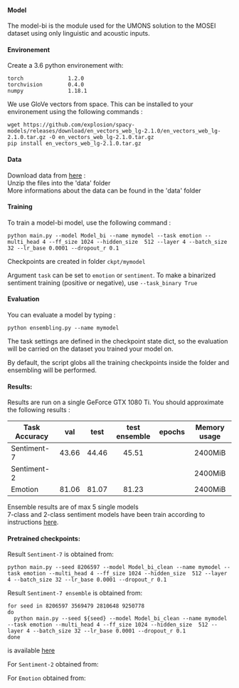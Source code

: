 #### Model

The model-bi is the module used for the UMONS solution to the MOSEI dataset using only linguistic and acoustic inputs.

#### Environement

Create a 3.6 python environement with:
```
torch              1.2.0    
torchvision        0.4.0   
numpy              1.18.1    
```

We use GloVe vectors from space. This can be installed to your environement using the following commands :
```
wget https://github.com/explosion/spacy-models/releases/download/en_vectors_web_lg-2.1.0/en_vectors_web_lg-2.1.0.tar.gz -O en_vectors_web_lg-2.1.0.tar.gz
pip install en_vectors_web_lg-2.1.0.tar.gz
```
#### Data

Download data from [here](https://drive.google.com/uc?id=130P2EJPKL_9bpjoXpYAAIgqVi62rHxVC&export=download) : <br/>
Unzip the files into the 'data' folder<br/>
More informations about the data can be found in the 'data' folder<br/>

#### Training

To train a model-bi model, use the following command :

```
python main.py --model Model_bi --name mymodel --task emotion --multi_head 4 --ff_size 1024 --hidden_size  512 --layer 4 --batch_size 32 --lr_base 0.0001 --dropout_r 0.1
```
Checkpoints are created in folder `ckpt/mymodel`

Argument `task` can be set to `emotion` or `sentiment`. To make a binarized sentiment training (positive or negative), use `--task_binary True`

#### Evaluation 

You can evaluate a model by typing : 
```
python ensembling.py --name mymodel
```
The task settings are defined in the checkpoint state dict, so the evaluation will be carried on the dataset you trained your model on.

By default, the script globs all the training checkpoints inside the folder and ensembling will be performed.

#### Results:

Results are run on a single GeForce GTX 1080 Ti.
You should approximate the following results :

| Task Accuracy  |     val | test | test ensemble | epochs | Memory usage |
| ------------- |:-------------:|:-------------:|:-------------:|:-------------:|:-------------:|
| Sentiment-7    | 43.66 |  44.46 | 45.51  |      | 2400MiB
| Sentiment-2    |       |        |        |      | 2400MiB
| Emotion        | 81.06 |  81.07 | 81.23  |      | 2400MiB

Ensemble results are of max 5 single models <br>
7-class and 2-class sentiment models have been train according to instructions [here](https://github.com/A2Zadeh/CMU-MultimodalSDK/blob/master/mmsdk/mmdatasdk/dataset/standard_datasets/CMU_MOSEI/README.md).<br>

#### Pretrained checkpoints:

Result `Sentiment-7` is obtained from:

```
python main.py --seed 8206597 --model Model_bi_clean --name mymodel --task emotion --multi_head 4 --ff_size 1024 --hidden_size  512 --layer 4 --batch_size 32 --lr_base 0.0001 --dropout_r 0.1
```

Result `Sentiment-7 ensemble` is obtained from:
```
for seed in 8206597 3569479 2810648 9250778
do
  python main.py --seed ${seed} --model Model_bi_clean --name mymodel --task emotion --multi_head 4 --ff_size 1024 --hidden_size  512 --layer 4 --batch_size 32 --lr_base 0.0001 --dropout_r 0.1
done 
```

is available [here]()

For `Sentiment-2` obtained from:


For `Emotion` obtained from:





